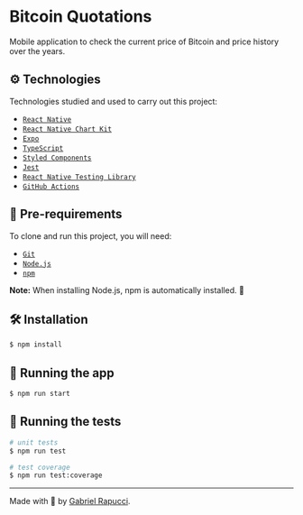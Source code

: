 # Bitcoin Quotations

Mobile application to check the current price of Bitcoin and price history over the years.

## ⚙️ Technologies

Technologies studied and used to carry out this project:

- [`React Native`](https://reactnative.dev/)
- [`React Native Chart Kit`](https://github.com/indiespirit/react-native-chart-kit)
- [`Expo`](https://expo.dev/)
- [`TypeScript`](https://www.typescriptlang.org/)
- [`Styled Components`](https://styled-components.com/)
- [`Jest`](https://jestjs.io/)
- [`React Native Testing Library`](https://callstack.github.io/react-native-testing-library/)
- [`GitHub Actions`](https://github.com/features/actions/)

## 📝 Pre-requirements

To clone and run this project, you will need:

- [`Git`](https://git-scm.com/)
- [`Node.js`](https://nodejs.org/)
- [`npm`](https://www.npmjs.com/)

**Note:** When installing Node.js, npm is automatically installed. 🎉

## 🛠️ Installation

```bash
$ npm install
```

## 🏃 Running the app

```bash
$ npm run start
```

## 🧪 Running the tests

```bash
# unit tests
$ npm run test

# test coverage
$ npm run test:coverage
```

---

Made with 💚 by [Gabriel Rapucci](https://gabrielrapucci.com.br).
